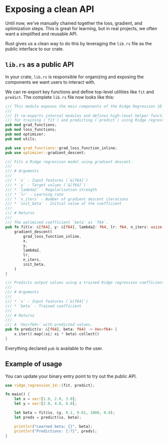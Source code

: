 # Exposing a clean API

Until now, we've manually chained together the loss, gradient, and optimization steps. This is great for learning, but in real projects, we often want a simplified and reusable API.

Rust gives us a clean way to do this by leveraging the `lib.rs` file as the public interface to our crate.

## `lib.rs` as a public API

In your crate, `lib.rs` is responsible for organizing and exposing the components we want users to interact with.

We can re-export key functions and define top-level utilities like `fit` and `predict`. The complete `lib.rs` file now looks like this:

```rust
/// This module exposes the main components of the Ridge Regression 1D crate.
///
/// It re-exports internal modules and defines high-level helper functions
/// for training (`fit`) and predicting (`predict`) using Ridge regression.
pub mod grad_functions;
pub mod loss_functions;
pub mod optimizer;
pub mod utils;

pub use grad_functions::grad_loss_function_inline;
pub use optimizer::gradient_descent;

/// Fits a Ridge regression model using gradient descent.
///
/// # Arguments
///
/// * `x` - Input features (`&[f64]`)
/// * `y` - Target values (`&[f64]`)
/// * `lambda2` - Regularization strength
/// * `lr` - Learning rate
/// * `n_iters` - Number of gradient descent iterations
/// * `init_beta` - Initial value of the coefficient
///
/// # Returns
///
/// The optimized coefficient `beta` as `f64`.
pub fn fit(x: &[f64], y: &[f64], lambda2: f64, lr: f64, n_iters: usize, init_beta: f64) -> f64 {
    gradient_descent(
        grad_loss_function_inline,
        x,
        y,
        lambda2,
        lr,
        n_iters,
        init_beta,
    )
}

/// Predicts output values using a trained Ridge regression coefficient.
///
/// # Arguments
///
/// * `x` - Input features (`&[f64]`)
/// * `beta` - Trained coefficient
///
/// # Returns
///
/// A `Vec<f64>` with predicted values.
pub fn predict(x: &[f64], beta: f64) -> Vec<f64> {
    x.iter().map(|xi| xi * beta).collect()
}
```

Everything declared `pub` is available to the user.

## Example of usage

You can update your binary entry point to try out the public API.

```rust
use ridge_regression_1d::{fit, predict};

fn main() {
    let x = vec![1.0, 2.0, 3.0];
    let y = vec![2.0, 4.0, 6.0];

    let beta = fit(&x, &y, 0.1, 0.01, 1000, 0.0);
    let preds = predict(&x, beta);

    println!("Learned beta: {}", beta);
    println!("Predictions: {:?}", preds);
}
```